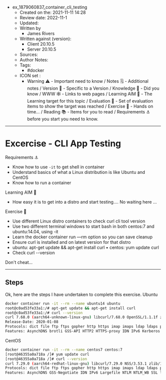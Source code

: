 - ex_1879060837_container_cli_testing
	- Created on the: 2021-11-11 14:28
	- Review date: 2022-11-1
	- Updated:
	- Written by 
		- James Rivers
	- Written against (version):
		- Client 20.10.5
		- Server 20.10.5
	- Sources: 
	- Author Notes: 
	- Tags: 
		-  #docker 
	- ICON set : 
		- Warning ⚠️ - Important need to know / Notes 🗒 - Additional notes / Version 🌱 - Specific to a Version / Knowledge 🧠 - Did you know / WWW 🕸 - Links to web pages / Learning AIM 🎯 - The Learning target for this topic / Evaluation 🧪 - Set of evaluation items to show the target was reached / Exercise 🤸 - Hands on time... /  Reading 📚  - Items for you to read / Requirements ⚓ before you start you need to know.
---
# Excercise - CLI App Testing
Requirements ⚓ 
- Know how to use `-it` to get shell in container
- Understand basics of what a Linux distribution is like Ubuntu
and CentOS
-  Know how to run a container

Learning AIM 🎯 
- How easy it is to get into a distro and start testing.... No waiting here ...

 Exercise 🤸
- Use different Linux distro containers to check curl cli tool version
- Use two different terminal windows to start bash in both centos:7
and ubuntu:14.04, using -it
- Learn the docker container run —rm option so you can save
cleanup
- Ensure curl is installed and on latest version for that distro
- ubuntu: apt-get update && apt-get install curl • centos: yum update curl
- Check curl --version

Don't cheat...

--- 

## Steps 
Ok, here are the steps I have undertaken to complete this exercise. 
Ubuntu
```bash
docker container run -it --rm --name ubuntu14 ubuntu 
root@c0ad53fe33a1:/# apt-get update && apt-get install curl
root@c0ad53fe33a1:/# curl --version
curl 7.68.0 (aarch64-unknown-linux-gnu) libcurl/7.68.0 OpenSSL/1.1.1f zlib/1.2.11 brotli/1.0.7 libidn2/2.2.0 libpsl/0.21.0 (+libidn2/2.2.0) libssh/0.9.3/openssl/zlib nghttp2/1.40.0 librtmp/2.3
Release-Date: 2020-01-08
Protocols: dict file ftp ftps gopher http https imap imaps ldap ldaps pop3 pop3s rtmp rtsp scp sftp smb smbs smtp smtps telnet tftp 
Features: AsynchDNS brotli GSS-API HTTP2 HTTPS-proxy IDN IPv6 Kerberos Largefile libz NTLM NTLM_WB PSL SPNEGO SSL TLS-SRP UnixSockets
```
CentOS
```bash 
docker container run -it --rm --name centos7 centos:7 
[root@46355a0a718a /]# yum update curl
[root@46355a0a718a /]# curl --version
curl 7.29.0 (aarch64-redhat-linux-gnu) libcurl/7.29.0 NSS/3.53.1 zlib/1.2.7 libidn/1.28 libssh2/1.8.0
Protocols: dict file ftp ftps gopher http https imap imaps ldap ldaps pop3 pop3s rtsp scp sftp smtp smtps telnet tftp 
Features: AsynchDNS GSS-Negotiate IDN IPv6 Largefile NTLM NTLM_WB SSL libz unix-sockets 
```

